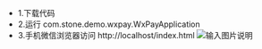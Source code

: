 - 1.下载代码
- 2.运行 com.stone.demo.wxpay.WxPayApplication
- 3.手机微信浏览器访问 http://localhost/index.html
![输入图片说明](https://images.gitee.com/uploads/images/2020/0624/173530_d12b11f8_741561.png "屏幕截图.png")
 